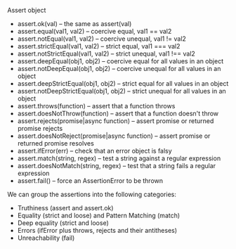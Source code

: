 Assert object
- assert.ok(val) – the same as assert(val)
- assert.equal(val1, val2) – coercive equal, val1 == val2
- assert.notEqual(val1, val2) – coercive unequal, val1 != val2
- assert.strictEqual(val1, val2) – strict equal, val1 === val2
- assert.notStrictEqual(val1, val2) – strict unequal, val1 !== val2
- assert.deepEqual(obj1, obj2) – coercive equal for all values in an object
- assert.notDeepEqual(obj1, obj2) – coercive unequal for all values in an object
- assert.deepStrictEqual(obj1, obj2) – strict equal for all values in an object
- assert.notDeepStrictEqual(obj1, obj2) – strict unequal for all values in an object
- assert.throws(function) – assert that a function throws
- assert.doesNotThrow(function) – assert that a function doesn't throw
- assert.rejects(promise|async function) – assert promise or returned promise rejects
- assert.doesNotReject(promise|async function) – assert promise or returned promise resolves
- assert.ifError(err) – check that an error object is falsy
- assert.match(string, regex) – test a string against a regular expression
- assert.doesNotMatch(string, regex) – test that a string fails a regular expression
- assert.fail() – force an AssertionError to be thrown


We can group the assertions into the following categories:

- Truthiness (assert and assert.ok)
- Equality (strict and loose) and Pattern Matching (match)
- Deep equality (strict and loose)
- Errors (ifError plus throws, rejects and their antitheses)
- Unreachability (fail)
